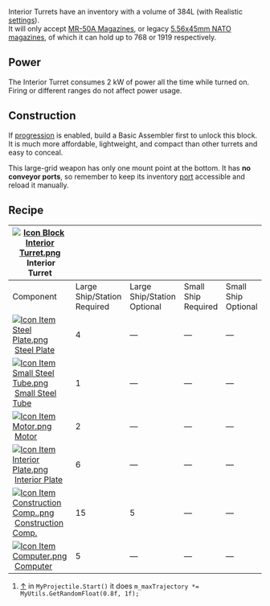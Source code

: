 
Interior Turrets have an inventory with a volume of 384L (with Realistic [settings](https://spaceengineers.wiki.gg/wiki/World_Settings "World Settings")).  
It will only accept [MR-50A Magazines](https://spaceengineers.wiki.gg/wiki/MR-50A_Magazine "MR-50A Magazine"), or legacy [5.56x45mm NATO magazines](https://spaceengineers.wiki.gg/wiki/5.56x45mm_NATO_magazine "5.56x45mm NATO magazine"), of which it can hold up to 768 or 1919 respectively.

## Power

The Interior Turret consumes 2 kW of power all the time while turned on. Firing or different ranges do not affect power usage.

## Construction

If [progression](https://spaceengineers.wiki.gg/wiki/Progression "Progression") is enabled, build a Basic Assembler first to unlock this block. It is much more affordable, lightweight, and compact than other turrets and easy to conceal.

This large-grid weapon has only one mount point at the bottom. It has **no conveyor ports**, so remember to keep its inventory [port](https://spaceengineers.wiki.gg/wiki/Port "Port") accessible and reload it manually.

## Recipe

| [![Icon Block Interior Turret.png](https://spaceengineers.wiki.gg/images/thumb/Icon_Block_Interior_Turret.png/21px-Icon_Block_Interior_Turret.png?a22e06)](https://spaceengineers.wiki.gg/wiki/Interior_Turret "Interior Turret") Interior Turret |     |     |     |     |
| --- | --- | --- | --- | --- |
| Component | Large Ship/Station  <br>Required | Large Ship/Station  <br>Optional | Small Ship  <br>Required | Small Ship  <br>Optional |
| [![Icon Item Steel Plate.png](https://spaceengineers.wiki.gg/images/thumb/Icon_Item_Steel_Plate.png/21px-Icon_Item_Steel_Plate.png?437e3a)](https://spaceengineers.wiki.gg/wiki/Steel_Plate "Steel Plate") [Steel Plate](https://spaceengineers.wiki.gg/wiki/Steel_Plate "Steel Plate") | 4   | —   | —   | —   |
| [![Icon Item Small Steel Tube.png](https://spaceengineers.wiki.gg/images/thumb/Icon_Item_Small_Steel_Tube.png/21px-Icon_Item_Small_Steel_Tube.png?4fe418)](https://spaceengineers.wiki.gg/wiki/Small_Steel_Tube "Small Steel Tube") [Small Steel Tube](https://spaceengineers.wiki.gg/wiki/Small_Steel_Tube "Small Steel Tube") | 1   | —   | —   | —   |
| [![Icon Item Motor.png](https://spaceengineers.wiki.gg/images/thumb/Icon_Item_Motor.png/21px-Icon_Item_Motor.png?4a2f3f)](https://spaceengineers.wiki.gg/wiki/Motor "Motor") [Motor](https://spaceengineers.wiki.gg/wiki/Motor "Motor") | 2   | —   | —   | —   |
| [![Icon Item Interior Plate.png](https://spaceengineers.wiki.gg/images/thumb/Icon_Item_Interior_Plate.png/21px-Icon_Item_Interior_Plate.png?d80f8e)](https://spaceengineers.wiki.gg/wiki/Interior_Plate "Interior Plate") [Interior Plate](https://spaceengineers.wiki.gg/wiki/Interior_Plate "Interior Plate") | 6   | —   | —   | —   |
| [![Icon Item Construction Comp..png](https://spaceengineers.wiki.gg/images/thumb/Icon_Item_Construction_Comp..png/21px-Icon_Item_Construction_Comp..png?cdc26f)](https://spaceengineers.wiki.gg/wiki/Construction_Comp. "Construction Comp.") [Construction Comp.](https://spaceengineers.wiki.gg/wiki/Construction_Comp. "Construction Comp.") | 15  | 5   | —   | —   |
| [![Icon Item Computer.png](https://spaceengineers.wiki.gg/images/thumb/Icon_Item_Computer.png/21px-Icon_Item_Computer.png?65c1a4)](https://spaceengineers.wiki.gg/wiki/Computer "Computer") [Computer](https://spaceengineers.wiki.gg/wiki/Computer "Computer") | 5   | —   | —   | —   |

1.  [↑](#cite_ref-1 "Jump up") in `MyProjectile.Start()` it does `m_maxTrajectory *= MyUtils.GetRandomFloat(0.8f, 1f);`